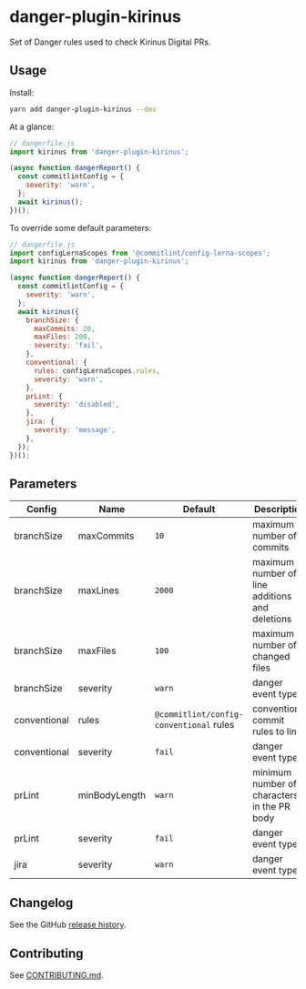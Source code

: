 # danger-plugin-kirinus

Set of Danger rules used to check Kirinus Digital PRs.

## Usage

Install:

```sh
yarn add danger-plugin-kirinus --dev
```

At a glance:

```js
// dangerfile.js
import kirinus from 'danger-plugin-kirinus';

(async function dangerReport() {
  const commitlintConfig = {
    severity: 'warn',
  };
  await kirinus();
})();
```

To override some default parameters:

```js
// dangerfile.js
import configLernaScopes from '@commitlint/config-lerna-scopes';
import kirinus from 'danger-plugin-kirinus';

(async function dangerReport() {
  const commitlintConfig = {
    severity: 'warn',
  };
  await kirinus({
    branchSize: {
      maxCommits: 20,
      maxFiles: 200,
      severity: 'fail',
    },
    conventional: {
      rules: configLernaScopes.rules,
      severity: 'warn',
    },
    prLint: {
      severity: 'disabled',
    },
    jira: {
      severity: 'message',
    },
  });
})();
```

## Parameters

| Config       | Name          | Default                                 | Description                                    |
| ------------ | ------------- | --------------------------------------- | ---------------------------------------------- |
| branchSize   | maxCommits    | `10`                                    | maximum number of commits                      |
| branchSize   | maxLines      | `2000`                                  | maximum number of line additions and deletions |
| branchSize   | maxFiles      | `100`                                   | maximum number of changed files                |
| branchSize   | severity      | `warn`                                  | danger event type                              |
| conventional | rules         | `@commitlint/config-conventional` rules | conventional commit rules to lint              |
| conventional | severity      | `fail`                                  | danger event type                              |
| prLint       | minBodyLength | `warn`                                  | minimum number of characters in the PR body    |
| prLint       | severity      | `fail`                                  | danger event type                              |
| jira         | severity      | `warn`                                  | danger event type                              |

## Changelog

See the GitHub [release history](https://github.com/darioblanco/danger-plugin-kirinus/releases).

## Contributing

See [CONTRIBUTING.md](CONTRIBUTING.md).
